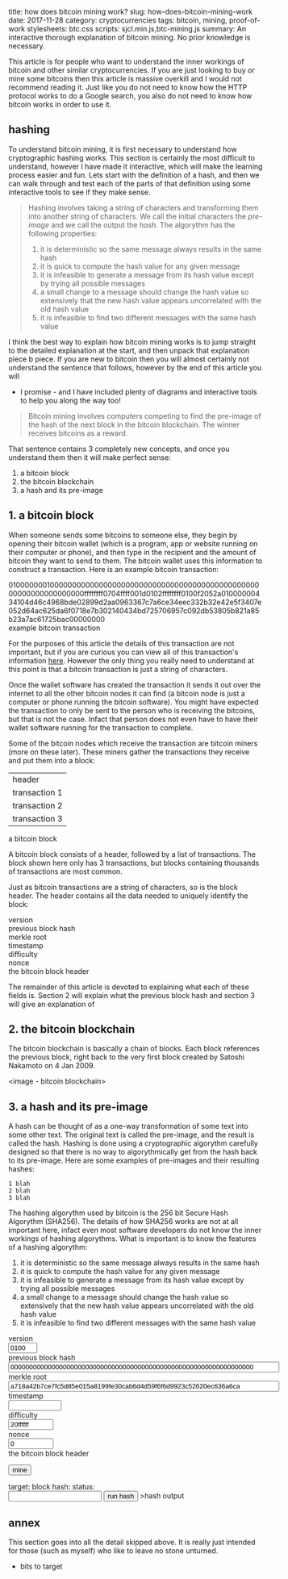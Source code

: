title: how does bitcoin mining work?
slug: how-does-bitcoin-mining-work
date: 2017-11-28 
category: cryptocurrencies
tags: bitcoin, mining, proof-of-work
stylesheets: btc.css
scripts: sjcl.min.js,btc-mining.js
summary: An interactive thorough explanation of bitcoin mining. No prior
knowledge is necessary.

This article is for people who want to understand the inner workings of bitcoin
and other similar cryptocurrencies. If you are just looking to buy or mine some
bitcoins then this article is massive overkill and I would not recommend reading
it. Just like you do not need to know how the HTTP protocol works to do a Google
search, you also do not need to know how bitcoin works in order to use it.

## hashing

To understand bitcoin mining, it is first necessary to understand how
cryptographic hashing works. This section is certainly the most difficult to
understand, however I have made it interactive, which will make the learning
process easier and fun. Lets start with the definition of a hash, and then we
can walk through and test each of the parts of that definition using some
interactive tools to see if they make sense.

> Hashing involves taking a string of characters and transforming them into
> another string of characters. We call the initial characters the <i>pre-image</i>
> and we call the output the <i>hash</i>. The algorythm has the following properties:<br>
> 1. it is deterministic so the same message always results in the same hash<br>
> 2. it is quick to compute the hash value for any given message<br>
> 3. it is infeasible to generate a message from its hash value except by trying all possible messages<br>
> 4. a small change to a message should change the hash value so extensively that the new hash value appears uncorrelated with the old hash value<br>
> 5. it is infeasible to find two different messages with the same hash value




I think the best way to explain how bitcoin mining works is to jump straight to
the detailed explanation at the start, and then unpack that explanation piece b
piece. If you are new to bitcoin then you will almost certainly not
understand the sentence that follows, however by the end of this article you will
- I promise - and I have included plenty of diagrams and interactive tools to help
you along the way too!

> Bitcoin mining involves computers competing to find the pre-image of the hash
of the next block in the bitcoin blockchain. The winner receives bitcoins as a
reward.

That sentence contains 3 completely new concepts, and once you understand them
then it will make perfect sense:

1. a bitcoin block
2. the bitcoin blockchain
3. a hash and its pre-image

## 1. a bitcoin block

When someone sends some bitcoins to someone else, they begin by opening their
bitcoin wallet (which is a program, app or website running on their computer or
phone), and then type in the recipient and the amount of bitcoin they want to
send to them. The bitcoin wallet uses this information to construct a
transaction. Here is an example bitcoin transaction:

<div class="media-container"><div class="media-positioner">
    <div class="btc-transaction-full">
        01000000010000000000000000000000000000000000000000000000000000000000000000ffffffff0704ffff001d0102ffffffff0100f2052a01000000434104d46c4968bde02899d2aa0963367c7a6ce34eec332b32e42e5f3407e052d64ac625da6f0718e7b302140434bd725706957c092db53805b821a85b23a7ac61725bac00000000
    </div>
    <div class="media-caption">example bitcoin transaction</div>
</div></div>

For the purposes of this article the details of this transaction are not important,
but if you are curious you can view all of this transaction's information [here](https://blockchain.info/tx/b1fea52486ce0c62bb442b530a3f0132b826c74e473d1f2c220bfa78111c5082). However the only thing you really need to
understand at this point is that a bitcoin transaction is just a string of characters.

Once the wallet software has created the transaction it sends it out over the
internet to all the other bitcoin nodes it can find (a bitcoin node is just a
computer or phone running the bitcoin software). You might have expected the
transaction to only be sent to the person who is receiving the bitcoins, but
that is not the case. Infact that person does not even have to have their wallet
software running for the transaction to complete.

Some of the bitcoin nodes which receive the transaction are bitcoin miners (more
on these later). These miners gather the transactions they receive and put them
into a block:

<div class="media-container"><div class="media-positioner">
    <table class="btc-block-mini">
        <tr><td class="btc-block-header-mini">header</td></tr>
        <tr><td class="btc-transaction-mini">transaction 1</td></tr>
        <tr><td class="btc-transaction-mini">transaction 2</td></tr>
        <tr><td class="btc-transaction-mini">transaction 3</td></tr>
    </table>
    <div class="media-caption">a bitcoin block</div>
</div></div>

A bitcoin block consists of a header, followed by a list of transactions. The
block shown here only has 3 transactions, but blocks containing thousands of
transactions are most common.

Just as bitcoin transactions are a string of characters, so is the block header.
The header contains all the data needed to uniquely identify the block:

<div class="media-container"><div class="media-positioner">
    <div class="btc-header-definition">
        <div class="btc-header-field">version</div>
        <div class="btc-header-field">previous block hash</div>
        <div class="btc-header-field">merkle root</div>
        <div class="btc-header-field">timestamp</div>
        <div class="btc-header-field">difficulty</div>
        <div class="btc-header-field">nonce</div>
    </div>
    <div class="media-caption">the bitcoin block header</div>
</div></div>

The remainder of this article is devoted to explaining what each of these fields
is. Section 2 will explain what the previous block hash and section 3 will give
an explanation of 

## 2. the bitcoin blockchain

The bitcoin blockchain is basically a chain of blocks. Each block references the
previous block, right back to the very first block created by Satoshi Nakamoto on
4 Jan 2009.

<image - bitcoin blockchain>

## 3. a hash and its pre-image

A hash can be thought of as a one-way transformation of some text into some other
text. The original text is called the pre-image, and the result is called the hash.
Hashing is done using a cryptographic algorythm carefully designed so that
there is no way to algorythmically get from the hash back to its pre-image. Here
are some examples of pre-images and their resulting hashes:

    1 blah
    2 blah
    3 blah

The hashing algorythm used by bitcoin is the 256 bit Secure Hash Algorythm (SHA256).
The details of how SHA256 works are not at all important here, infact even most
software developers do not know the inner workings of hashing algorythms. What
is important is to know the features of a hashing algorythm:

1. it is deterministic so the same message always results in the same hash
2. it is quick to compute the hash value for any given message
3. it is infeasible to generate a message from its hash value except by trying all possible messages
4. a small change to a message should change the hash value so extensively that the new hash value appears uncorrelated with the old hash value
5. it is infeasible to find two different messages with the same hash value

<div class="media-container"><div class="media-positioner">
    <div class="btc-header-definition">
        <div class="btc-header-field">
            version<br>
            <input id="version1" type="text" class="data-value" size="4" value="0100">
        </div>
        <div class="btc-header-field">
            previous block hash<br>
            <input id="prevHash1" type="text" class="data-value" size="64" value="00000000000000000000000000000000000000000000000000000000000000000">
        </div>
        <div class="btc-header-field">
            merkle root<br>
            <input id="merkleRoot1" type="text" class="data-value" size="64" value="a718a42b7ce7fc5d85e015a8199fe30cab6d4d59f6f6d9923c52620ec636a6ca">
        </div>
        <div class="btc-header-field">
            timestamp<br>
            <input id="timestamp1" type="text" class="data-value" size="10" value="">
        </div>
        <div class="btc-header-field">
            difficulty<br>
            <input id="bits1" type="text" class="data-value" size="8" value="20ffffff">
        </div>
        <div class="btc-header-field">
            nonce<br>
            <input id="nonce1" type="text" class="data-value" size="8" value="0">
        </div>
    </div>
    <div class="media-caption">the bitcoin block header</div>
</div></div>

<button class="btn" id="btnRunHash1">mine</button>

<div class="codeblock">target:     <span id="target1" class="individual-digits"></span>
block hash: <span id="blockhash1" class="individual-digits"></span>
status: <span id="mineStatus1"></span>
</div>
<div id="mine1Popup" class="popup-fullpage" style="display:none;">
    <span class="popup-centerer">
        <h1>success!</h1><br>
        <span id="mineDetail1"></span>
    </span>
</div>




<input id="inputPreImage0" type="text">
<button class="btn" id="btnRunHash0">run hash</button>
><span id="spanHash0">hash output</span>


## annex

This section goes into all the detail skipped above. It is really just intended
for those (such as myself) who like to leave no stone unturned.

- bits to target
